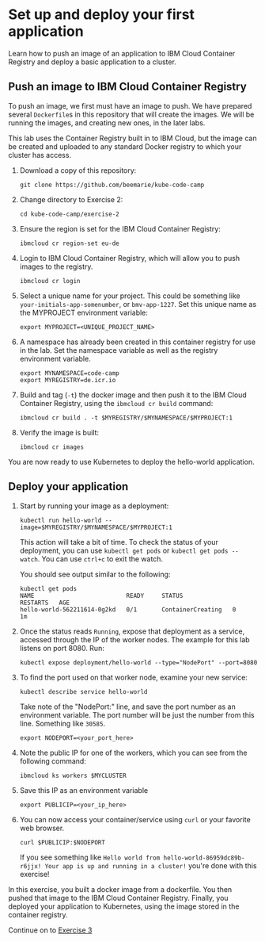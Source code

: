 # Set up and deploy your first application

Learn how to push an image of an application to IBM Cloud Container Registry and deploy a basic application to a cluster.

## Push an image to IBM Cloud Container Registry

To push an image, we first must have an image to push. We have
prepared several `Dockerfile`s in this repository that will create the
images. We will be running the images, and creating new ones, in the
later labs. 

This lab uses the Container Registry built in to IBM Cloud, but the
image can be created and uploaded to any standard Docker registry to
which your cluster has access.

1. Download a copy of this repository:

    ```
    git clone https://github.com/beemarie/kube-code-camp
    ```

2. Change directory to Exercise 2: 

   ```
   cd kube-code-camp/exercise-2
   ```


4. Ensure the region is set for the IBM Cloud Container Registry:

    ```
    ibmcloud cr region-set eu-de
    ```

3. Login to IBM Cloud Container Registry, which will allow you to push images to the registry.

    ```
    ibmcloud cr login
    ```

5. Select a unique name for your project. This could be something like `your-initials-app-somenumber`, or `bmv-app-1227`. Set this unique name as the MYPROJECT environment variable:
    ```
    export MYPROJECT=<UNIQUE_PROJECT_NAME>
    ```

6. A namespace has already been created in this container registry for use in the lab. Set the namespace variable as well as the registry environment variable.
    ```
    export MYNAMESPACE=code-camp
    export MYREGISTRY=de.icr.io
    ```
   
7. Build and tag (`-t`) the docker image and then push it to the IBM Cloud Container Registry, using the `ibmcloud cr build` command:
    ```
    ibmcloud cr build . -t $MYREGISTRY/$MYNAMESPACE/$MYPROJECT:1
    ```

8. Verify the image is built: 

   ```
   ibmcloud cr images
   ```

You are now ready to use Kubernetes to deploy the hello-world application.

## Deploy your application

1. Start by running your image as a deployment: 

   ```
   kubectl run hello-world --image=$MYREGISTRY/$MYNAMESPACE/$MYPROJECT:1
   ```

   This action will take a bit of time. To check the status of your deployment, you can use `kubectl get pods` or `kubectl get pods --watch`. You can use `ctrl+c` to exit the watch.

   You should see output similar to the following:
   
   ```
   kubectl get pods
   NAME                          READY     STATUS              RESTARTS   AGE
   hello-world-562211614-0g2kd   0/1       ContainerCreating   0          1m
   ```

1. Once the status reads `Running`, expose that deployment as a service, accessed through the IP of the worker nodes.  The example for this lab listens on port 8080.  Run:

    ```
    kubectl expose deployment/hello-world --type="NodePort" --port=8080
    ```

1. To find the port used on that worker node, examine your new service: 

    ```
    kubectl describe service hello-world
    ```

   Take note of the "NodePort:" line, and save the port number as an environment variable.  The port number will be just the number from this line. Something like `30585`.

    ```
    export NODEPORT=<your_port_here>
    ```

1. Note the public IP for one of the workers, which you can see from the following command:

    ```
    ibmcloud ks workers $MYCLUSTER
    ```

1. Save this IP as an environment variable

    ```
    export PUBLICIP=<your_ip_here>
    ```

1. You can now access your container/service using `curl` or your favorite web browser.

    ```
    curl $PUBLICIP:$NODEPORT
    ```
    
    If you see something like `Hello world from hello-world-86959dc89b-r6jjx! Your app is up and running in a cluster!` you're done with this exercise!

In this exercise, you built a docker image from a dockerfile. You then pushed that image to the IBM Cloud Container Registry. Finally, you deployed your application to Kubernetes, using the image stored in the container registry.

Continue on to [Exercise 3](../exercise-3/README.md)